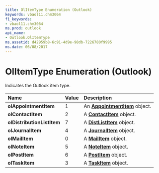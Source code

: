 ```yaml
---
title: OlItemType Enumeration (Outlook)
keywords: vbaol11.chm3064
f1_keywords:
- vbaol11.chm3064
ms.prod: outlook
api_name:
- Outlook.OlItemType
ms.assetid: d42959b8-6c91-4d9e-98db-7226780f9995
ms.date: 06/08/2017
---
```



# OlItemType Enumeration (Outlook)

Indicates the Outlook item type.



|**Name**|**Value**|**Description**|
|:-----|:-----|:-----|
| **olAppointmentItem**|1|An  **[AppointmentItem](appointmentitem-object-outlook.md)** object.|
| **olContactItem**|2|A  **[ContactItem](contactitem-object-outlook.md)** object.|
| **olDistributionListItem**|7|A  **[DistListItem](distlistitem-object-outlook.md)** object.|
| **olJournalItem**|4|A  **[JournalItem](journalitem-object-outlook.md)** object.|
| **olMailItem**|0|A  **[MailItem](mailitem-object-outlook.md)** object.|
| **olNoteItem**|5|A  **[NoteItem](noteitem-object-outlook.md)** object.|
| **olPostItem**|6|A  **[PostItem](postitem-object-outlook.md)** object.|
| **olTaskItem**|3|A  **[TaskItem](taskitem-object-outlook.md)** object.|

